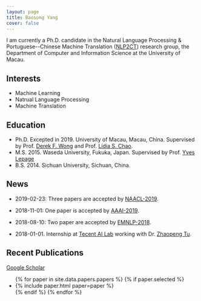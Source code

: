 ```yaml
---
layout: page
title: Baosong Yang
cover: false
---
```

I am currently a Ph.D. candidate in the Natural Language Processing & Portuguese--Chinese Machine Translation ([NLP2CT](http://nlp2ct.cis.umac.mo/)) research group, the Department of Computer and Information Science at the University of Macau.

## Interests
* Machine Learning
* Natrual Language Processing
* Machine Translation

## Education
* Ph.D. Excepted in 2019. University of Macau, Macau, China. Supervised by Prof. [Derek F. Wong](https://www.fst.um.edu.mo/en/staff/fstfw.html) and Prof. [Lidia S. Chao](https://www.fst.um.edu.mo/en/staff/cds/lidiasc.html).
* M.S. 2015. Waseda University, Fukuka, Japan. Supervised by Prof. [Yves Lepage](https://www.waseda.jp/fsci/gips/other-en/2015/09/08/2164/)
* B.S. 2014. Sichuan University, Sichuan, China.

## News
* 2019-02-23: Three papers are accepted by [NAACL-2019](https://naacl2019.org/).
 
* 2018-11-01: One paper is accepted by [AAAI-2019](https://aaai.org/Conferences/AAAI-19/).

* 2018-08-10: Two paper are accepted by [EMNLP-2018](https://emnlp2018.org/).

* 2018-01-01. Internship at [Tecent AI Lab](https://ai.tencent.com/ailab/en/index) working with Dr. [Zhaopeng Tu](http://zptu.net/). 

## Recent Publications
[Google Scholar](https://scholar.google.com/citations?user=fXsHJXkAAAAJ)
<ul>
{% for paper in site.data.papers.papers %}
  {% if paper.selected %}
  <li>
  {% include paper.html paper=paper %}
  </li>
  {% endif %}
{% endfor %}
</ul>

